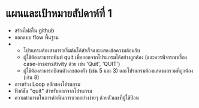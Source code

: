 # แผนและเป้าหมายสัปดาห์ที่ 1
- สร้างไฟล์ใน github
- ออกแบบ flow พื้นฐาน
- - โปรแกรมต้องสามารถเริ่มต้นได้สำเร็จและแสดงข้อความต้อนรับ
  - ผู้ใช้ต้องสามารถพิมพ์ quit เพื่อออกจากโปรแกรมได้อย่างถูกต้อง (และควรพิจารณาเรื่อง case-insensitivity ด้วย เช่น 'Quit', 'QUIT')
  - ผู้ใช้ต้องสามารถป้อนตัวเลขสองตัว (เช่น 5 และ 3) และโปรแกรมต้องแสดงผลรวมที่ถูกต้อง (เช่น 8)
- การสร้าง Loop หลักของโปรแกรม
- ฟังก์ชัน "quit" สำหรับออกจากโปรแกรม
- ความสามารถในการดำเนินการบวกอย่างง่ายๆ ด้วยตัวเลขที่ผู้ใช้ป้อน
